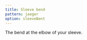 ```yaml
---
title: Sleeve bend
pattern: jaeger
option: sleeveBent
---
```


The bend at the elbow of your sleeve.

